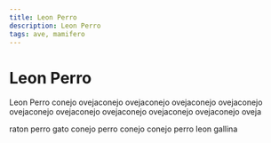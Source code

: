 ```yaml
---
title: Leon Perro
description: Leon Perro
tags: ave, mamifero
---
```


# Leon Perro

Leon Perro conejo ovejaconejo ovejaconejo ovejaconejo ovejaconejo ovejaconejo ovejaconejo ovejaconejo ovejaconejo ovejaconejo oveja

raton perro gato conejo perro conejo conejo perro leon gallina